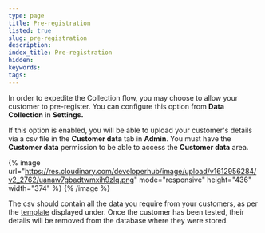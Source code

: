 ```yaml
---
type: page
title: Pre-registration
listed: true
slug: pre-registration
description: 
index_title: Pre-registration
hidden: 
keywords: 
tags: 
---
```


In order to expedite the Collection flow, you may choose to allow your customer to pre-register. You can configure this option from **Data Collection** in **Settings.**

If this option is enabled, you will be able to upload your customer's details via a csv file in the **Customer data** tab in **Admin**. You must have the **Customer data** permission to be able to access the **Customer data** area.

{% image url="https://res.cloudinary.com/developerhub/image/upload/v1612956284/v2_2762/uanaw7gbadtwmxih9zlq.png" mode="responsive" height="436" width="374" %}
{% /image %}

The csv should contain all the data you require from your customers, as per the [template](https://www.yoti.com/wp-content/uploads/Pre-registration-template.csv) displayed under. Once the customer has been tested, their details will be removed from the database where they were stored.